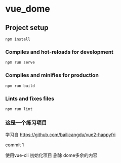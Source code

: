 # vue_dome

## Project setup
```
npm install
```

### Compiles and hot-reloads for development
```
npm run serve
```

### Compiles and minifies for production
```
npm run build
```

### Lints and fixes files
```
npm run lint
```
### 这是一个练习项目 
学习自 https://github.com/bailicangdu/vue2-happyfri

commit 1

使用vue-cli 初始化项目 
删除 dome多余的内容

